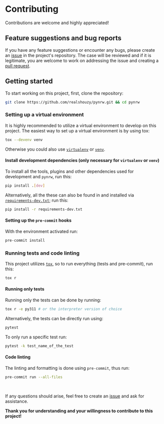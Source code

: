 # Contributing

Contributions are welcome and highly appreciated!

## Feature suggestions and bug reports

If you have any feature suggestions or encounter any bugs, please create an [issue](https://github.com/realshouzy/pynrw/issues) in the project's repository. The case will be reviewed and if it is legitimate, you are welcome to work on addressing the issue and creating a [pull request](https://github.com/realshouzy/pynrw/pulls).

## Getting started

To start working on this project, first, clone the repository:

```bash
git clone https://github.com/realshouzy/pynrw.git && cd pynrw
```

### Setting up a virtual environment

It is highly recommended to utilize a virtual environment to develop on this project. The easiest way to set up a virtual environment is by using tox:

```bash
tox --devenv venv
```

Otherwise you could also use [``virtualenv``](https://virtualenv.pypa.io/en/latest) or [``venv``](https://docs.python.org/3/library/venv.html).

#### Install development dependencies (only necessary for ``virtualenv`` or ``venv``)

To install all the tools, plugins and other dependencies used for development and  ``pynrw``, run this:

```bash
pip install .[dev]
```

Alternatively, all the these can also be found in and installed via [``requirements-dev.txt``](/requirements-dev.txt); run this:

```bash
pip install -r requirements-dev.txt
```

#### Setting up the ``pre-commit`` hooks

With the environment activated run:

```bash
pre-commit install
```

### Running tests and code linting

This project utilizes [``tox``](https://tox.wiki/en/latest), so to run everything (tests and pre-commit), run this:

```bash
tox r
```

#### Running only tests

Running only the tests can be done by running:

```bash
tox r -e py311 # or the interpreter version of choice
```

Alternatively, the tests can be directly run using:

```bash
pytest
```

To only run a specific test run:

```bash
pytest -k test_name_of_the_test
```

#### Code linting

The linting and formatting is done using ``pre-commit``, thus run:

```bash
pre-commit run --all-files
```

</br>

If any questions should arise, feel free to create an [issue](https://github.com/realshouzy/pynrw/issues) and ask for assistance.

**Thank you for understanding and your willingness to contribute to this project!**
